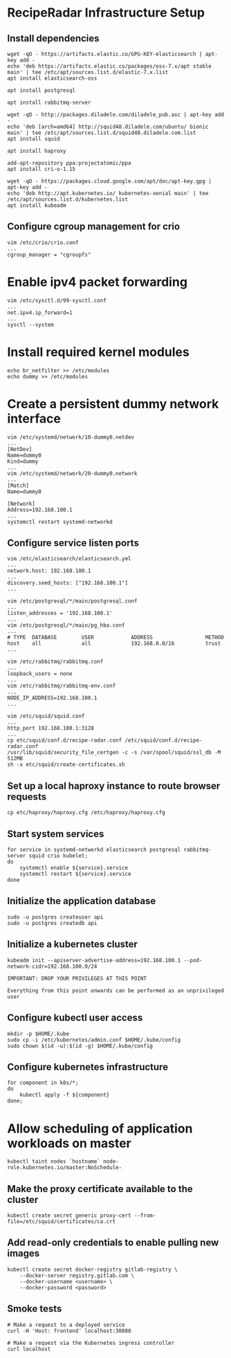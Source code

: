 # RecipeRadar Infrastructure Setup

## Install dependencies

```
wget -qO - https://artifacts.elastic.co/GPG-KEY-elasticsearch | apt-key add -
echo 'deb https://artifacts.elastic.co/packages/oss-7.x/apt stable main' | tee /etc/apt/sources.list.d/elastic-7.x.list
apt install elasticsearch-oss

apt install postgresql

apt install rabbitmq-server

wget -qO - http://packages.diladele.com/diladele_pub.asc | apt-key add -
echo 'deb [arch=amd64] http://squid48.diladele.com/ubuntu/ bionic main' | tee /etc/apt/sources.list.d/squid48.diladele.com.list
apt install squid

apt install haproxy

add-apt-repository ppa:projectatomic/ppa
apt install cri-o-1.15

wget -qO - https://packages.cloud.google.com/apt/doc/apt-key.gpg | apt-key add -
echo 'deb http://apt.kubernetes.io/ kubernetes-xenial main' | tee /etc/apt/sources.list.d/kubernetes.list
apt install kubeadm
```

## Configure cgroup management for crio
```
vim /etc/crio/crio.conf
...
cgroup_manager = "cgroupfs"
```

# Enable ipv4 packet forwarding
```
vim /etc/sysctl.d/99-sysctl.conf
...
net.ipv4.ip_forward=1
...
sysctl --system
```

# Install required kernel modules
```
echo br_netfilter >> /etc/modules
echo dummy >> /etc/modules
```

# Create a persistent dummy network interface
```
vim /etc/systemd/network/10-dummy0.netdev
...
[NetDev]
Name=dummy0
Kind=dummy
...
vim /etc/systemd/network/20-dummy0.network
...
[Match]
Name=dummy0

[Network]
Address=192.168.100.1
...
systemctl restart systemd-networkd
```

## Configure service listen ports
```
vim /etc/elasticsearch/elasticsearch.yml
...
network.host: 192.168.100.1
...
discovery.seed_hosts: ["192.168.100.1"]
...
```

```
vim /etc/postgresql/*/main/postgresql.conf
...
listen_addresses = '192.168.100.1'
...
vim /etc/postgresql/*/main/pg_hba.conf
...
# TYPE  DATABASE        USER            ADDRESS                 METHOD
host    all             all             192.168.0.0/16          trust
...
```

```
vim /etc/rabbitmq/rabbitmq.conf
...
loopback_users = none
...
vim /etc/rabbitmq/rabbitmq-env.conf
...
NODE_IP_ADDRESS=192.168.100.1
...
```

```
vim /etc/squid/squid.conf
...
http_port 192.168.100.1:3128
...
cp etc/squid/conf.d/recipe-radar.conf /etc/squid/conf.d/recipe-radar.conf
/usr/lib/squid/security_file_certgen -c -s /var/spool/squid/ssl_db -M 512MB
sh -x etc/squid/create-certificates.sh
```

## Set up a local haproxy instance to route browser requests
```
cp etc/haproxy/haproxy.cfg /etc/haproxy/haproxy.cfg
```

## Start system services
```
for service in systemd-networkd elasticsearch postgresql rabbitmq-server squid crio kubelet;
do
    systemctl enable ${service}.service
    systemctl restart ${service}.service
done
```

## Initialize the application database
```
sudo -u postgres createuser api
sudo -u postgres createdb api
```

## Initialize a kubernetes cluster
```
kubeadm init --apiserver-advertise-address=192.168.100.1 --pod-network-cidr=192.168.100.0/24
```

```
IMPORTANT: DROP YOUR PRIVILEGES AT THIS POINT

Everything from this point onwards can be performed as an unprivileged user
```

## Configure kubectl user access
```
mkdir -p $HOME/.kube
sudo cp -i /etc/kubernetes/admin.conf $HOME/.kube/config
sudo chown $(id -u):$(id -g) $HOME/.kube/config
```

## Configure kubernetes infrastructure
```
for component in k8s/*;
do
	kubectl apply -f ${component}
done;
```

# Allow scheduling of application workloads on master
```
kubectl taint nodes `hostname` node-role.kubernetes.io/master:NoSchedule-
```

## Make the proxy certificate available to the cluster
```
kubectl create secret generic proxy-cert --from-file=/etc/squid/certificates/ca.crt
```

## Add read-only credentials to enable pulling new images
```
kubectl create secret docker-registry gitlab-registry \
    --docker-server registry.gitlab.com \
    --docker-username <username> \
    --docker-password <password>
```

## Smoke tests
```
# Make a request to a deployed service
curl -H 'Host: frontend' localhost:30080

# Make a request via the Kubernetes ingress controller
curl localhost
```
